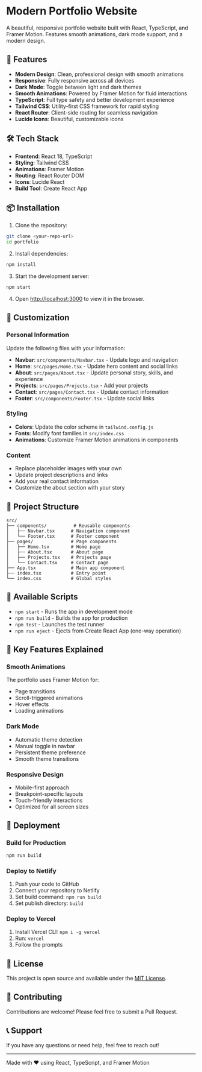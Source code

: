 # Modern Portfolio Website

A beautiful, responsive portfolio website built with React, TypeScript, and Framer Motion. Features smooth animations, dark mode support, and a modern design.

## 🚀 Features

- **Modern Design**: Clean, professional design with smooth animations
- **Responsive**: Fully responsive across all devices
- **Dark Mode**: Toggle between light and dark themes
- **Smooth Animations**: Powered by Framer Motion for fluid interactions
- **TypeScript**: Full type safety and better development experience
- **Tailwind CSS**: Utility-first CSS framework for rapid styling
- **React Router**: Client-side routing for seamless navigation
- **Lucide Icons**: Beautiful, customizable icons

## 🛠️ Tech Stack

- **Frontend**: React 18, TypeScript
- **Styling**: Tailwind CSS
- **Animations**: Framer Motion
- **Routing**: React Router DOM
- **Icons**: Lucide React
- **Build Tool**: Create React App

## 📦 Installation

1. Clone the repository:
```bash
git clone <your-repo-url>
cd portfolio
```

2. Install dependencies:
```bash
npm install
```

3. Start the development server:
```bash
npm start
```

4. Open [http://localhost:3000](http://localhost:3000) to view it in the browser.

## 🎨 Customization

### Personal Information
Update the following files with your information:

- **Navbar**: `src/components/Navbar.tsx` - Update logo and navigation
- **Home**: `src/pages/Home.tsx` - Update hero content and social links
- **About**: `src/pages/About.tsx` - Update personal story, skills, and experience
- **Projects**: `src/pages/Projects.tsx` - Add your projects
- **Contact**: `src/pages/Contact.tsx` - Update contact information
- **Footer**: `src/components/Footer.tsx` - Update social links

### Styling
- **Colors**: Update the color scheme in `tailwind.config.js`
- **Fonts**: Modify font families in `src/index.css`
- **Animations**: Customize Framer Motion animations in components

### Content
- Replace placeholder images with your own
- Update project descriptions and links
- Add your real contact information
- Customize the about section with your story

## 📁 Project Structure

```
src/
├── components/          # Reusable components
│   ├── Navbar.tsx      # Navigation component
│   └── Footer.tsx      # Footer component
├── pages/              # Page components
│   ├── Home.tsx        # Home page
│   ├── About.tsx       # About page
│   ├── Projects.tsx    # Projects page
│   └── Contact.tsx     # Contact page
├── App.tsx             # Main app component
├── index.tsx           # Entry point
└── index.css           # Global styles
```

## 🎯 Available Scripts

- `npm start` - Runs the app in development mode
- `npm run build` - Builds the app for production
- `npm test` - Launches the test runner
- `npm run eject` - Ejects from Create React App (one-way operation)

## 🌟 Key Features Explained

### Smooth Animations
The portfolio uses Framer Motion for:
- Page transitions
- Scroll-triggered animations
- Hover effects
- Loading animations

### Dark Mode
- Automatic theme detection
- Manual toggle in navbar
- Persistent theme preference
- Smooth theme transitions

### Responsive Design
- Mobile-first approach
- Breakpoint-specific layouts
- Touch-friendly interactions
- Optimized for all screen sizes

## 🚀 Deployment

### Build for Production
```bash
npm run build
```

### Deploy to Netlify
1. Push your code to GitHub
2. Connect your repository to Netlify
3. Set build command: `npm run build`
4. Set publish directory: `build`

### Deploy to Vercel
1. Install Vercel CLI: `npm i -g vercel`
2. Run: `vercel`
3. Follow the prompts

## 📝 License

This project is open source and available under the [MIT License](LICENSE).

## 🤝 Contributing

Contributions are welcome! Please feel free to submit a Pull Request.

## 📞 Support

If you have any questions or need help, feel free to reach out!

---

Made with ❤️ using React, TypeScript, and Framer Motion
